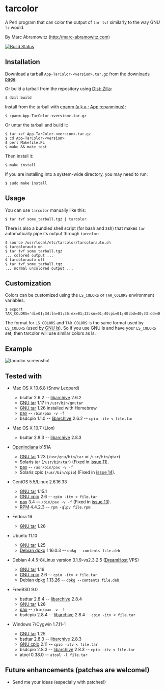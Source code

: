 # tarcolor

A Perl program that can color the output of `tar tvf` similarly to the way GNU `ls` would.

By Marc Abramowitz (http://marc-abramowitz.com)

[![Build Status](https://secure.travis-ci.org/msabramo/tarcolor.png?branch=master)](http://travis-ci.org/msabramo/tarcolor)


## Installation

Download a tarball `App-TarColor-<version>.tar.gz` from [the downloads page](https://github.com/msabramo/tarcolor/downloads).

Or build a tarball from the repository using [Dist::Zilla](http://dzil.org/):

    $ dzil build

Install from the tarball with [cpanm (a.k.a.: App::cpanminus)](http://search.cpan.org/perldoc?cpanm):

    $ cpanm App-TarColor-<version>.tar.gz

Or untar the tarball and build it:

    $ tar xzf App-TarColor-<version>.tar.gz
    $ cd App-TarColor-<version>
    $ perl Makefile.PL
    $ make && make test

Then install it:

    $ make install

If you are installing into a system-wide directory, you may need to run:

    $ sudo make install


## Usage

You can use `tarcolor` manually like this:

	$ tar tvf some_tarball.tgz | tarcolor

There is also a bundled shell script (for bash and zsh) that makes `tar`
automatically pipe its output through `tarcolor`:

    $ source /usr/local/etc/tarcolor/tarcolorauto.sh
    $ tarcolorauto on
	$ tar tvf some_tarball.tgz
    ... colored output ...
    $ tarcolorauto off
	$ tar tvf some_tarball.tgz
    ... normal uncolored output ...


## Customization

Colors can be customized using the `LS_COLORS` or `TAR_COLORS` environment variables:

    $ export TAR_COLORS='di=01;34:ln=01;36:ex=01;32:so=01;40:pi=01;40:bd=40;33:cd=40;33:su=0;41:sg=0;46'

The format for `LS_COLORS` and `TAR_COLORS` is the same format used by `LS_COLORS` (used by [GNU ls](http://www.gnu.org/software/coreutils/manual/html_node/ls-invocation.html#ls-invocation)). So if you use GNU ls and have your `LS_COLORS` set, then tarcolor will use similar colors as ls.


## Example

![tarcolor screenshot](https://github.com/msabramo/tarcolor/raw/master/tarcolor_screenshot.png "tarcolor screenshot")

## Tested with

* Mac OS X 10.6.8 (Snow Leopard)
  * bsdtar 2.6.2 -- [libarchive](http://code.google.com/p/libarchive/) 2.6.2
  * [GNU tar](http://www.gnu.org/software/tar/) 1.17 in `/usr/bin/gnutar`
  * [GNU tar](http://www.gnu.org/software/tar/) 1.26 installed with Homebrew
  * [pax](http://en.wikipedia.org/wiki/Pax_\(Unix\)) -- `/bin/pax -v -f`
  * bsdcpio 1.1.0 -- [libarchive](http://code.google.com/p/libarchive/) 2.6.2 -- `cpio -itv < file.tar`

* Mac OS X 10.7 (Lion)
  * bsdtar 2.8.3 -- [libarchive](http://code.google.com/p/libarchive/) 2.8.3

* [OpenIndiana](http://openindiana.org/) b151A
  * [GNU tar](http://www.gnu.org/software/tar/) 1.23 (`/usr/gnu/bin/tar` or `/usr/bin/gtar`)
  * Solaris tar (`/usr/bin/tar`) (Fixed in [issue 11](https://github.com/msabramo/tarcolor/issues/11)).
  * [pax](http://en.wikipedia.org/wiki/Pax_\(Unix\)) -- `/usr/bin/pax -v -f`
  * Solaris cpio (`/usr/bin/cpio`) (Fixed in [issue 14](https://github.com/msabramo/tarcolor/issues/14)).
 
* CentOS 5.5/Linux 2.6.16.33
  * [GNU tar](http://www.gnu.org/software/tar/) 1.15.1
  * [GNU cpio](http://www.gnu.org/software/cpio/) 2.6 -- `cpio -itv < file.tar`
  * [pax](http://en.wikipedia.org/wiki/Pax_\(Unix\)) 3.4 -- `/bin/pax -v -f` (Fixed in [issue 13](https://github.com/msabramo/tarcolor/issues/13)).
  * [RPM](http://en.wikipedia.org/wiki/RPM_Package_Manager) 4.4.2.3 -- `rpm -qlpv file.rpm`

* Fedora 16
  * [GNU tar](http://www.gnu.org/software/tar/) 1.26

* Ubuntu 11.10
  * [GNU tar](http://www.gnu.org/software/tar/) 1.25
  * [Debian dpkg](http://en.wikipedia.org/wiki/Dpkg) 1.16.0.3 -- `dpkg --contents file.deb`

* Debian 4.4.5-8/Linux version 3.1.9-vs2.3.2.5 ([DreamHost](http://marc-abramowitz.com/go_dreamhost.php) VPS)
  * [GNU tar](http://www.gnu.org/software/tar/) 1.16
  * [GNU cpio](http://www.gnu.org/software/cpio/) 2.6 -- `cpio -itv < file.tar`
  * [Debian dpkg](http://en.wikipedia.org/wiki/Dpkg) 1.13.26 -- `dpkg --contents file.deb`

* FreeBSD 9.0
  * bsdtar 2.8.4 -- [libarchive](http://code.google.com/p/libarchive/) 2.8.4
  * [GNU tar](http://www.gnu.org/software/tar/) 1.26
  * [pax](http://en.wikipedia.org/wiki/Pax_\(Unix\)) -- `/bin/pax -v -f`
  * bsdcpio 2.8.4 -- [libarchive](http://code.google.com/p/libarchive/) 2.8.4 -- `cpio -itv < file.tar`

* Windows 7/Cygwin 1.7.11-1
  * [GNU tar](http://www.gnu.org/software/tar/) 1.25
  * bsdtar 2.8.3 -- [libarchive](http://code.google.com/p/libarchive/) 2.8.3
  * [GNU cpio](http://www.gnu.org/software/cpio/) 2.11 -- `cpio -itv < file.tar`
  * bsdcpio 2.8.3 -- [libarchive](http://code.google.com/p/libarchive/) 2.8.3 -- `cpio -itv < file.tar`
  * atool 0.38.0 -- `atool -l file.tar`


## Future enhancements (patches are welcome!)

* Send me your ideas (especially with patches!)
